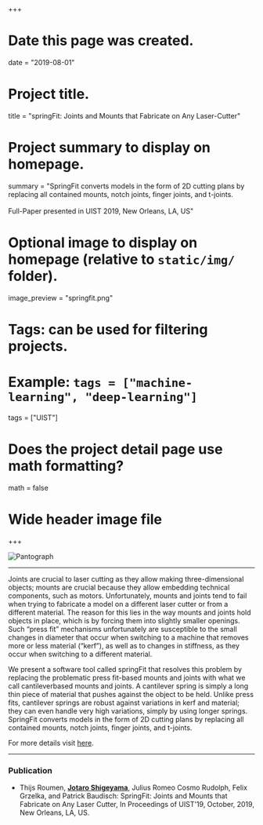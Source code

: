 +++
# Date this page was created.
date = "2019-08-01"

# Project title.
title = "springFit: Joints and Mounts that Fabricate on Any Laser-Cutter"

# Project summary to display on homepage.
summary = "SpringFit converts models in the form of 2D cutting plans by replacing all contained mounts, notch joints, finger joints, and t-joints. <br><br> Full-Paper presented in UIST 2019, New Orleans, LA, US"

# Optional image to display on homepage (relative to `static/img/` folder).
image_preview = "springfit.png"

# Tags: can be used for filtering projects.
# Example: `tags = ["machine-learning", "deep-learning"]`
tags = ["UIST"]

# Does the project detail page use math formatting?
math = false

# Wide header image file


+++

![Pantograph](/img/springfit.png) 

---

Joints are crucial to laser cutting as they allow making three-dimensional objects; mounts are crucial because they allow embedding technical components, such as motors. Unfortunately, mounts and joints tend to fail when trying to fabricate a model on a different laser cutter or from a different material. The reason for this lies in the way mounts and joints hold objects in place, which is by forcing them into slightly smaller openings. Such “press fit” mechanisms unfortunately are susceptible to the small changes in diameter that occur when switching to a machine that removes more or less material (“kerf”), as well as to changes in stiffness, as they occur when switching to a different material.

We present a software tool called springFit that resolves this problem by replacing the problematic press fit-based mounts and joints with what we call cantileverbased mounts and joints. A cantilever spring is simply a long thin piece of material that pushes against the object to be held. Unlike press fits, cantilever springs are robust against variations in kerf and material; they can even handle very high variations, simply by using longer springs. SpringFit converts models in the form of 2D cutting plans by replacing all contained mounts, notch joints, finger joints, and t-joints.

For more details visit [here](https://hpi.de/baudisch/projects/springfit.html).

---

### Publication

- Thijs Roumen, <u>__Jotaro Shigeyama__</u>, Julius Romeo Cosmo Rudolph, Felix Grzelka, and Patrick Baudisch: SpringFit: Joints and Mounts that Fabricate on Any Laser Cutter, In Proceedings of UIST'19, October, 2019, New Orleans, LA, US.